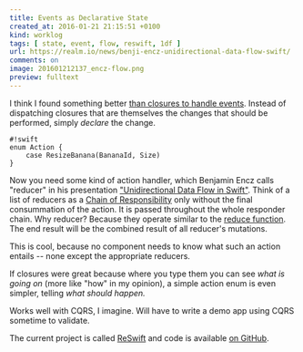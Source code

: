 ```yaml
---
title: Events as Declarative State
created_at: 2016-01-21 21:15:51 +0100
kind: worklog
tags: [ state, event, flow, reswift, 1df ]
url: https://realm.io/news/benji-encz-unidirectional-data-flow-swift/
comments: on
image: 201601212137_encz-flow.png
preview: fulltext
---
```


I think I found something better [than closures to handle events][p]. Instead of dispatching closures that are themselves the changes that should be performed, simply _declare_ the change.

    #!swift
    enum Action {
        case ResizeBanana(BananaId, Size)
    }

Now you need some kind of action handler, which Benjamin Encz calls "reducer" in his presentation ["Unidirectional Data Flow in Swift"][en]. Think of a list of reducers as a [Chain of Responsibility](https://en.wikipedia.org/wiki/Chain-of-responsibility_pattern) only without the final consummation of the action. It is passed throughout the whole responder chain. Why reducer? Because they operate similar to the [reduce function](https://www.weheartswift.com/higher-order-functions-map-filter-reduce-and-more/). The end result will be the combined result of all reducer's mutations.

This is cool, because no component needs to know what such an action entails -- none except the appropriate reducers.

If closures were great because where you type them you can see _what is going on_ (more like "how" in my opinion), a simple action enum is even simpler, telling _what should happen._

Works well with CQRS, I imagine. Will have to write a demo app using CQRS sometime to validate.

The current project is called [ReSwift](http://reswift.github.io/ReSwift/master/) and code is available [on GitHub](https://github.com/ReSwift/ReSwift).

[p]: /posts/2016/01/event-handler-closure-object/
[en]: https://realm.io/news/benji-encz-unidirectional-data-flow-swift/
